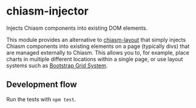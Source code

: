 # chiasm-injector
Injects Chiasm components into existing DOM elements.

This module provides an alternative to [chiasm-layout](https://github.com/chiasm-project/chiasm-layout) that simply injects Chiasm components into existing elements on a page (typically divs) that are managed externally to Chiasm. This allows you to, for example, place charts in multiple different locations within a single page, or use layout systems such as [Bootstrap Grid System](http://getbootstrap.com/css/#grid).

## Development flow

Run the tests with `npm test`.
